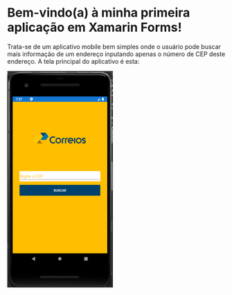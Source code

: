 <h1>Bem-vindo(a) à minha primeira aplicação em Xamarin Forms!</h1>

<p>Trata-se de um aplicativo mobile bem simples onde o usuário pode buscar mais informação de um endereço
inputando apenas o número de CEP deste endereço. A tela principal do aplicativo é esta:</p>
<img src="https://github.com/jgsneves/xamarinForms/blob/master/image.png" height="500" text-align="center">
